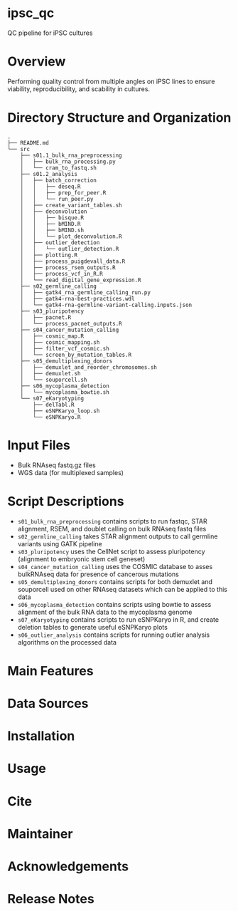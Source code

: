# ipsc_qc
QC pipeline for iPSC cultures

# Overview

Performing quality control from multiple angles on iPSC lines to ensure viability, reproducibility, and scability in cultures.

# Directory Structure and Organization

```
.
├── README.md
└── src
    ├── s01.1_bulk_rna_preprocessing
    │   ├── bulk_rna_processing.py
    │   └── cram_to_fastq.sh
    ├── s01.2_analysis
    │   ├── batch_correction
    │   │   ├── deseq.R
    │   │   ├── prep_for_peer.R
    │   │   └── run_peer.py
    │   ├── create_variant_tables.sh
    │   ├── deconvolution
    │   │   ├── bisque.R
    │   │   ├── bMIND.R
    │   │   ├── bMIND.sh
    │   │   └── plot_deconvolution.R
    │   ├── outlier_detection
    │   │   └── outlier_detection.R
    │   ├── plotting.R
    │   ├── process_puigdevall_data.R
    │   ├── process_rsem_outputs.R
    │   ├── process_vcf_in_R.R
    │   └── read_digital_gene_expression.R
    ├── s02_germline_calling
    │   ├── gatk4_rna_germline_calling_run.py
    │   ├── gatk4-rna-best-practices.wdl
    │   └── gatk4-rna-germline-variant-calling.inputs.json
    ├── s03_pluripotency
    │   ├── pacnet.R
    │   └── process_pacnet_outputs.R
    ├── s04_cancer_mutation_calling
    │   ├── cosmic_map.R
    │   ├── cosmic_mapping.sh
    │   ├── filter_vcf_cosmic.sh
    │   └── screen_by_mutation_tables.R
    ├── s05_demultiplexing_donors
    │   ├── demuxlet_and_reorder_chromosomes.sh
    │   ├── demuxlet.sh
    │   └── souporcell.sh
    ├── s06_mycoplasma_detection
    │   └── mycoplasma_bowtie.sh
    └── s07_eKaryotyping
        ├── delTabl.R
        ├── eSNPKaryo_loop.sh
        └── eSNPKaryo.R
```

# Input Files

- Bulk RNAseq fastq.gz files
- WGS data (for multiplexed samples)

# Script Descriptions

- `s01_bulk_rna_preprocessing` contains scripts to run fastqc, STAR alignment, RSEM, and doublet calling on bulk RNAseq fastq files
- `s02_germline_calling` takes STAR alignment outputs to call germline variants using GATK pipeline
- `s03_pluripotency` uses the CellNet script to assess pluripotency (alignment to embryonic stem cell geneset)
- `s04_cancer_mutation_calling` uses the COSMIC database to asses bulkRNAseq data for presence of cancerous mutations
- `s05_demultiplexing_donors` contains scripts for both demuxlet and souporcell used on other RNAseq datasets which can be applied to this data
- `s06_mycoplasma_detection` contains scripts using bowtie to assess alignment of the bulk RNA data to the mycoplasma genome
- `s07_eKaryotyping` contains scripts to run eSNPKaryo in R, and create deletion tables to generate useful eSNPKaryo plots
- `s06_outlier_analysis` contains scripts for running outlier analysis algorithms on the processed data

# Main Features

# Data Sources

# Installation

# Usage

# Cite

# Maintainer

# Acknowledgements

# Release Notes
